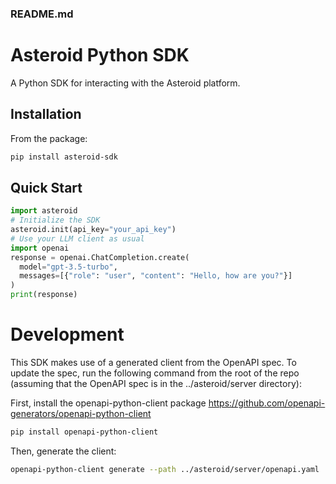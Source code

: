 ### README.md

# Asteroid Python SDK
A Python SDK for interacting with the Asteroid platform.

## Installation
From the package:

```bash
pip install asteroid-sdk
```

## Quick Start
```python
import asteroid
# Initialize the SDK
asteroid.init(api_key="your_api_key")
# Use your LLM client as usual
import openai
response = openai.ChatCompletion.create(
  model="gpt-3.5-turbo",
  messages=[{"role": "user", "content": "Hello, how are you?"}]
)
print(response)
```

# Development 

This SDK makes use of a generated client from the OpenAPI spec. To update the spec, run the following command from the root of the repo (assuming that the OpenAPI spec is in the ../asteroid/server directory):

First, install the openapi-python-client package https://github.com/openapi-generators/openapi-python-client
```bash
pip install openapi-python-client
```

Then, generate the client:
```bash
openapi-python-client generate --path ../asteroid/server/openapi.yaml  --output-path src/asteroid/api/generated --overwrite
```
